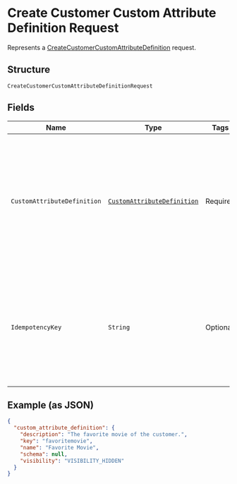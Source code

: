 
# Create Customer Custom Attribute Definition Request

Represents a [CreateCustomerCustomAttributeDefinition](../../doc/api/customer-custom-attributes.md#create-customer-custom-attribute-definition) request.

## Structure

`CreateCustomerCustomAttributeDefinitionRequest`

## Fields

| Name | Type | Tags | Description | Getter |
|  --- | --- | --- | --- | --- |
| `CustomAttributeDefinition` | [`CustomAttributeDefinition`](../../doc/models/custom-attribute-definition.md) | Required | Represents a definition for custom attribute values. A custom attribute definition<br>specifies the key, visibility, schema, and other properties for a custom attribute. | CustomAttributeDefinition getCustomAttributeDefinition() |
| `IdempotencyKey` | `String` | Optional | A unique identifier for this request, used to ensure idempotency. For more information,<br>see [Idempotency](https://developer.squareup.com/docs/build-basics/common-api-patterns/idempotency).<br>**Constraints**: *Maximum Length*: `45` | String getIdempotencyKey() |

## Example (as JSON)

```json
{
  "custom_attribute_definition": {
    "description": "The favorite movie of the customer.",
    "key": "favoritemovie",
    "name": "Favorite Movie",
    "schema": null,
    "visibility": "VISIBILITY_HIDDEN"
  }
}
```

